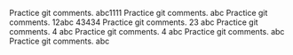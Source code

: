 Practice git comments. abc1111
Practice git comments. abc
Practice git comments. 12abc 43434
Practice git comments. 23 abc
Practice git comments. 4 abc
Practice git comments. 4 abc
Practice git comments. abc
Practice git comments. abc
